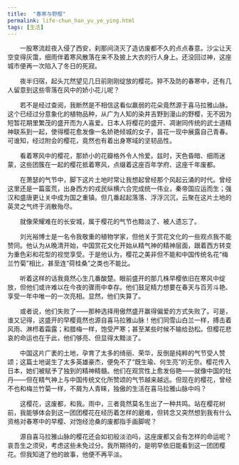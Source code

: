```yaml
---
title:  "春寒与野樱"
permalink: life-chun_han_yu_ye_ying.html
tags: [生活]
---
```


　　一股寒流趁夜入侵了西安，刹那间浇灭了造访废都不久的点点春意。沙尘让天空变得灰霭，细雨伴着寒风散落在来不及披上大衣的行人身上。还没回过神，这座城市便再一次陷入了冬日的死寂。

　　夜半归宿，起头兀然望见几日前刚刚绽放的樱花。猝不及防的春寒中，还有几人留意到这些零落在风中的娇小花儿呢？

　　若不是经过查阅，我断然是不相信这看似羸弱的花朵竟然源于喜马拉雅山脉。这个已经过分意象化的植物品种，从广为人知的染井吉野到漫山的野樱，无不因为短暂花期里繁茂的盛开而为人喜爱。日本人将樱花的盛开、凋谢同传统的武士道精神联系到一起，使得樱花愈发像一名娇艳倾城的女子，昙花一现中展露自己青春。可谁知，经过附会的樱花，竟然也有着出身寒域的坚韧品性。

　　看着寒风中的樱花，那娇小的花瓣格外令人怜爱。兹时，天色昏暗、细雨迷蒙，这些团簇在一起的樱花抵着寒风，点缀着这座百年学府、这座千年废都。

　　在萧瑟的气节中，脚下这片土地时常让我想起曾经那个风起云涌的时代。曾经这里还是一篇蛮荒，出身西方的戎民纵横六合完成统一伟业，秦帝国应运而生；强汉和盛唐更让关中成为国之重镇。但几番起起落落、浮浮沉沉，云聚在这片土地的英灵之气终于消散殆尽。

　　就像荣耀难在的长安城，属于樱花的气节也黯淡了、被人遗忘了。

　　刘光裕博士是一名令我敬重的植物学家，但他关于赏花文化的一些观点我不能赞同。他认为从晚清开始，中国赏花文化开始从精气神的精神层面，跟着西方转变为重色彩和花型的视觉享受。于是他认为，樱花之美非但不能和中国传统名花“梅兰竹菊”相比，甚至连“荷桂桑”之类也不能比。

　　听着这样的话我竟然心生几番酸楚。眼前盛开的那几株早樱依旧在寒风中绽放，但他们或许难以在今夜的骤雨中幸存。他们鼓足精力想要在春天与百芳斗艳、享受一年中唯一的一次亮相。显然，他们失算了。

　　或者说，他们失败了——那种选择用傲然盛开赢得偏爱的方式失败了。可是，谁又记得，这盛开的早樱竟然也源自喜马拉雅山脉！他们同雪山白兰一样，搏击着风雨、淋栉着霜露；和腊梅一样，饱受严寒；甚至某些时候不输给劲松。但樱花悲哀的命运也在于此，他们够亮、但显得太黯淡了。

　　中国这片广袤的土地，孕育了太多的绮丽、荣华，反倒是纯粹的气节受人赞颂；这篇土地诞生了太多英雄豪杰，便免不了“既生瑜、何生亮”的无奈。樱花传入日本，她们被赋予了独到的精神精髓。他们在观赏性上愈发俗艳——就像中国的牡丹——但在精气神上与中国传统文化所赞颂的气节越来越远。但现在的樱花，曾经不也和梅兰竹菊一样，不屑为人青睐，独傲的生活在喜马拉雅山脉中吗？

　　这樱花，这废都，和我。雨中，三者竟然莫名生出了一种共鸣。站在樱花树前，我能够体会到这一团团樱花在经历着怎样的磨难，但转念又突然想到我有什么资格对春寒中的早樱、对饱经沧桑的废都指手画脚呢？
 
　　源自喜马拉雅山脉的樱花还会如初般淡泊吗，这座废都又会有怎样的命运呢？哀吾生之须臾，考虑这些未免过分。我所期待的，是明早依旧能看到这一团团樱花。但我知道了他的故事，他便不再平淡。


